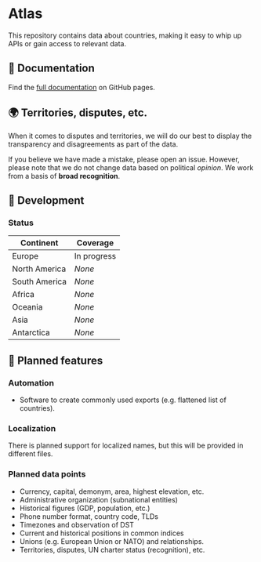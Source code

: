 # Atlas

This repository contains data about countries, making it easy to whip
up APIs or gain access to relevant data.

## 📗 Documentation

Find the [full documentation](https://markhj.github.io/atlas/) on GitHub pages.

## 🌍 Territories, disputes, etc.

When it comes to disputes and territories, we will do our best to
display the transparency and disagreements as part of the data.

If you believe we have made a mistake, please open an issue.
However, please note that we do not change data based on political
_opinion_. We work from a basis of **broad recognition**.

## 🌿 Development

### Status

| Continent     | Coverage    |
|---------------|-------------|
| Europe        | In progress |
| North America | _None_      |
| South America | _None_      |
| Africa        | _None_      |
| Oceania       | _None_      |
| Asia          | _None_      |
| Antarctica    | _None_      |

## 🌱 Planned features

### Automation

- Software to create commonly used exports (e.g. flattened list of countries).

### Localization

There is planned support for localized names, but this will be provided in
different files.

### Planned data points

- Currency, capital, demonym, area, highest elevation, etc.
- Administrative organization (subnational entities)
- Historical figures (GDP, population, etc.)
- Phone number format, country code, TLDs
- Timezones and observation of DST
- Current and historical positions in common indices
- Unions (e.g. European Union or NATO) and relationships.
- Territories, disputes, UN charter status (recognition), etc.
